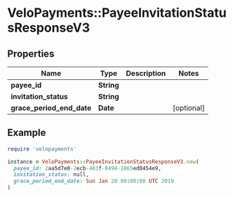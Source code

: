 # VeloPayments::PayeeInvitationStatusResponseV3

## Properties

| Name | Type | Description | Notes |
| ---- | ---- | ----------- | ----- |
| **payee_id** | **String** |  |  |
| **invitation_status** | **String** |  |  |
| **grace_period_end_date** | **Date** |  | [optional] |

## Example

```ruby
require 'velopayments'

instance = VeloPayments::PayeeInvitationStatusResponseV3.new(
  payee_id: 2aa5d7e0-2ecb-403f-8494-1865ed0454e9,
  invitation_status: null,
  grace_period_end_date: Sun Jan 20 00:00:00 UTC 2019
)
```

